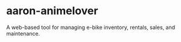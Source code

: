 # aaron-animelover
A web-based tool for managing e-bike inventory, rentals, sales, and maintenance.
